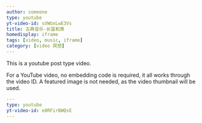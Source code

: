 ```yaml
---
author: someone
type: youtube
yt-video-id: sVWUxLwE3Vs
title: 古典音乐-长笛和箫
homedisplay: iframe
tags: [video, music, iframe]
category: [video 冥想]
---
```

This is a youtube post type video.

For a YouTube video, no embedding code is required, it all works through the video ID. A featured image is not needed, as the video thumbnail will be used.

```yml
---
type: youtube
yt-video-id: e0RFirBWQsE
---
```
